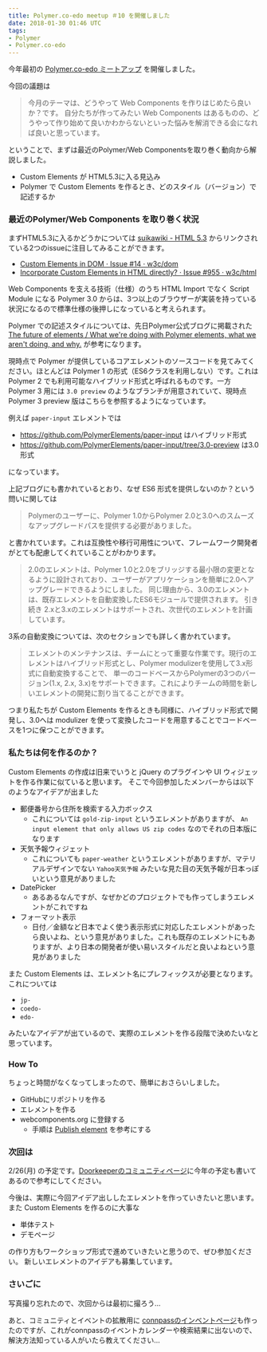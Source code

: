 ```yaml
---
title: Polymer.co-edo meetup ＃10 を開催しました
date: 2018-01-30 01:46 UTC
tags:
- Polymer
- Polymer.co-edo
---
```


今年最初の [Polymer.co-edo ミートアップ](https://polymercoedo.doorkeeper.jp/events/69689) を開催しました。

今回の議題は

> 今月のテーマは、どうやって Web Components を作りはじめたら良いか？です。
> 自分たちが作ってみたい Web Components はあるものの、どうやって作り始めて良いかわからないといった悩みを解消できる会になれば良いと思っています。

ということで、まずは最近のPolymer/Web Componentsを取り巻く動向から解説しました。

- Custom Elements が HTML5.3に入る見込み
- Polymer で Custom Elements を作るとき、どのスタイル（バージョン）で記述するか

### 最近のPolymer/Web Components を取り巻く状況


まずHTML5.3に入るかどうかについては [suikawiki - HTML 5.3](https://wiki.suikawiki.org/n/HTML%205.3$27802) からリンクされている2つのissueに注目してみることができます。

- [Custom Elements in DOM · Issue #14 · w3c/dom](https://github.com/w3c/dom/issues/14)
- [Incorporate Custom Elements in HTML directly? · Issue #955 · w3c/html](https://github.com/w3c/html/issues/955)

Web Components を支える技術（仕様）のうち HTML Import でなく Script Module になる Polymer 3.0 からは、3つ以上のブラウザーが実装を持っている状況になるので標準仕様の後押しになっていると考えられます。

Polymer での記述スタイルについては、先日Polymer公式ブログに掲載された [The future of elements / What we're doing with Polymer elements, what we aren't doing, and why.](https://www.polymer-project.org/blog/2017-11-27-future-of-elements) が参考になります。

現時点で Polymer が提供しているコアエレメントのソースコードを見てみてください。ほとんどは Polymer 1 の形式（ES6クラスを利用しない）です。これは Polymer 2 でも利用可能なハイブリッド形式と呼ばれるものです。一方 Polymer 3 用には `3.0 preview` のようなブランチが用意されていて、現時点 Polymer 3 preview 版はこちらを参照するようになっています。

例えば `paper-input` エレメントでは

- https://github.com/PolymerElements/paper-input はハイブリッド形式
- https://github.com/PolymerElements/paper-input/tree/3.0-preview は3.0形式

になっています。

上記ブログにも書かれているとおり、なぜ ES6 形式を提供しないのか？という問いに関しては

> Polymerのユーザーに、Polymer 1.0からPolymer 2.0と3.0へのスムーズなアップグレードパスを提供する必要がありました。

と書かれています。これは互換性や移行可用性について、フレームワーク開発者がとても配慮してくれていることがわかります。

> 2.0のエレメントは、Polymer 1.0と2.0をブリッジする最小限の変更となるように設計されており、ユーザーがアプリケーションを簡単に2.0へアップグレードできるようにしました。
> 同じ理由から、3.0のエレメントは、既存エレメントを自動変換したES6モジュールで提供されます。
> 引き続き 2.xと3.xのエレメントはサポートされ、次世代のエレメントを計画しています。

3系の自動変換については、次のセクションでも詳しく書かれています。

> エレメントのメンテナンスは、チームにとって重要な作業です。現行のエレメントはハイブリッド形式とし、Polymer modulizerを使用して3.x形式に自動変換することで、
> 単一のコードベースからPolymerの3つのバージョン(1.x, 2.x, 3.x)をサポートできます。これによりチームの時間を新しいエレメントの開発に割り当てることができます。

つまり私たちが Custom Elements を作るときも同様に、ハイブリッド形式で開発し、3.0へは modulizer を使って変換したコードを用意することでコードベースを1つに保つことができます。

### 私たちは何を作るのか？

Custom Elements の作成は旧来でいうと jQuery のプラグインや UI ウィジェットを作る作業に似ていると思います。
そこで今回参加したメンバーからは以下のようなアイデアが出ました

- 郵便番号から住所を検索する入力ボックス
  - これについては `gold-zip-input` というエレメントがありますが、 `An input element that only allows US zip codes` なのでそれの日本版になります
- 天気予報ウィジェット
  - これについても `paper-weather` というエレメントがありますが、マテリアルデザインでない `Yahoo天気予報` みたいな見た目の天気予報が日本っぽいという意見がありました
- DatePicker
  - あるあるなんですが、なぜかどのプロジェクトでも作ってしまうエレメントがこれですね
- フォーマット表示
  - 日付／金額など日本でよく使う表示形式に対応したエレメントがあったら良いよね、という意見がありました。これも既存のエレメントにもありますが、より日本の開発者が使い易いスタイルだと良いよねという意見がありました

また Custom Elements は、エレメント名にプレフィックスが必要となります。これについては

- `jp-`
- `coedo-`
- `edo-`

みたいなアイデアが出ているので、実際のエレメントを作る段階で決めたいなと思っています。

### How To

ちょっと時間がなくなってしまったので、簡単におさらいしました。

- GitHubにリポジトリを作る
- エレメントを作る
- webcomponents.org に登録する
  - 手順は [Publish element](https://www.webcomponents.org/publish) を参考にする

### 次回は

2/26(月) の予定です。[Doorkeeperのコミュニティページ](https://polymercoedo.doorkeeper.jp/)に今年の予定も書いてあるので参考にしてください。

今後は、実際に今回アイデア出ししたエレメントを作っていきたいと思います。
また Custom Elements を作るのに大事な

- 単体テスト
- デモページ

の作り方もワークショップ形式で進めていきたいと思うので、ぜひ参加ください。
新しいエレメントのアイデアも募集しています。

### さいごに

写真撮り忘れたので、次回からは最初に撮ろう...

あと、コミュニティとイベントの拡散用に [connpassのインベントページ](https://polymer-co-edo.connpass.com/event/77884/)も作ったのですが、これがconnpassのイベントカレンダーや検索結果に出ないので、解決方法知っている人がいたら教えてください...
